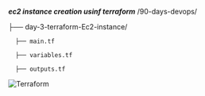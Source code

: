 ***ec2 instance creation usinf terraform***
/90-days-devops/

 ├── day-3-terraform-Ec2-instance/     

      ├── main.tf

      ├── variables.tf

      ├── outputs.tf

![Terraform ](https://encrypted-tbn0.gstatic.com/images?q=tbn:ANd9GcQ_3yP8N1mLoNDdo2gkMzRQfwMpw3ZjiGZeoQ&s)